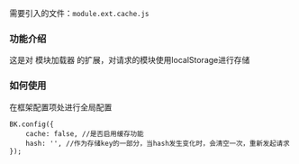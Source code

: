 需要引入的文件：`module.ext.cache.js`

### 功能介绍

这是对 模块加载器 的扩展，对请求的模块使用localStorage进行存储

### 如何使用

在框架配置项处进行全局配置

```
BK.config({
	cache: false, //是否启用缓存功能
	hash: '', //作为存储key的一部分，当hash发生变化时，会清空一次，重新发起请求
});
```
